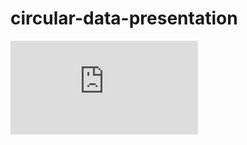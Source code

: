 # circular-data-presentation

![test](https://elwan.ch/github/cdp/cdp.php?data=python,javascript,node%20js,php&tc=ffffff&sc=ffffff&sw=10)
